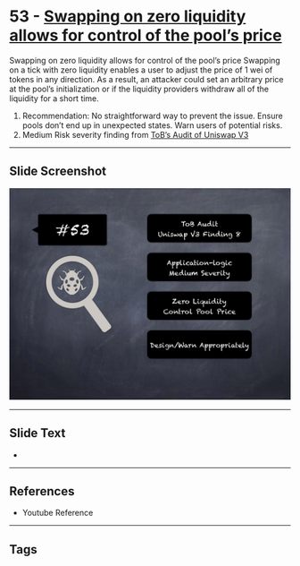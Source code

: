 
# 53 - [Swapping on zero liquidity allows for control of the pool’s price](./Swapping%20on%20zero%20liquidity%20allows%20for%20control%20of%20the%20pool’s%20price.md)

Swapping on zero liquidity allows for control of the pool’s price Swapping on a tick with zero liquidity enables a user to adjust the price of 1 wei of tokens in any direction. As a result, an attacker could set an arbitrary price at the pool’s initialization or if the liquidity providers withdraw all of the liquidity for a short time.


1.  Recommendation: No straightforward way to prevent the issue. Ensure pools don’t end up in unexpected states. Warn users of potential risks.
2.  Medium Risk severity finding from [ToB’s Audit of Uniswap V3](https://github.com/Uniswap/uniswap-v3-core/blob/main/audits/tob/audit.pdf)


___
## Slide Screenshot
![053.png](../../images/7.%20Audit%20Findings%20101/053.png)
___
## Slide Text
- 
___
## References
- Youtube Reference
___
## Tags
